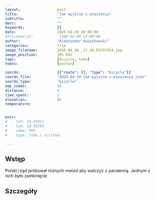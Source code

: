 ```yaml
---
layout:                 post
title:                  "Jak wyjście z więzienia"
subtitle:               ""
desc:                   ""
keywords:               []
date:                   2020-04-20 20:00:00
#finished_at:            2100-02-09 12:00:00
author:                 "Aleksander Kwiatkowski"
categories:             trip
image_filename:         2020_04_20__17_48_DSC07454.jpg
image_position:         50% 65%
tags:                   [bicycle, todo]
towns:                  [poznan]

coords:                 [{"route": [], "type": "bicycle"}]
coords_file:            "2020-04-20-jak-wyjscie-z-wiezienia.json"
coords_type:            "bicycle"
map_zooms:              14
distance:               4
time_spent:             2
elevation:              42
temperature:


pois:
#  - lat: 54.45911
#    lon: 18.56281
#    name: POI
#    type: todo / visited

---
```



## Wstęp

Polski rząd próbował różnych metod aby walczyć z pandemią. Jednym z nich było
zamknięcie

## Szczegóły

